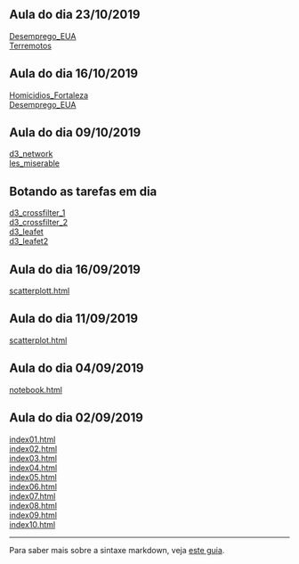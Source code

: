 ## Aula do dia 23/10/2019
[Desemprego_EUA](d3_interactive/taxa-de-desemprego-nos-eua-em-agosto-de-2016_2/index.html)<br>
[Terremotos](d3_interactive/d3-com-crossfilter-dc-js-e-leaflet-parte-2/index.html)<br>

## Aula do dia 16/10/2019
[Homicidios_Fortaleza](d3_color/homicidios-em-fortaleza-em-2012/index.html)<br>
[Desemprego_EUA](d3_color/taxa-de-desemprego-nos-eua-em-agosto-de-2016/index.html)<br>

## Aula do dia 09/10/2019
[d3_network](d3_network/index.html)<br>
[les_miserable](les_miserable/index.html)<br>

## Botando as tarefas em dia
[d3_crossfilter_1](d3_crossfilter_1/index.html)<br>
[d3_crossfilter_2](d3_crossfilter_2/index.html)<br>
[d3_leafet](d3_leafet/index.html)<br>
[d3_leafet2](d3_leafet/index.html)

## Aula do dia 16/09/2019
[scatterplott.html](d3_update/scatterplot.html)<br>

## Aula do dia 11/09/2019
[scatterplot.html](d3_scale/scatterplot.html)<br>

## Aula do dia 04/09/2019
[notebook.html](d3_intro/notebook.html)<br>

## Aula do dia 02/09/2019

[index01.html](basic/index01.html)<br>
[index02.html](basic/index02.html)<br>
[index03.html](basic/index03.html)<br>
[index04.html](basic/index04.html)<br>
[index05.html](basic/index05.html)<br>
[index06.html](basic/index06.html)<br>
[index07.html](basic/index07.html)<br>
[index08.html](basic/index08.html)<br>
[index09.html](basic/index09.html)<br>
[index10.html](basic/index10.html)<br>

---

Para saber mais sobre a sintaxe markdown, veja [este guia](https://guides.github.com/features/mastering-markdown/).

